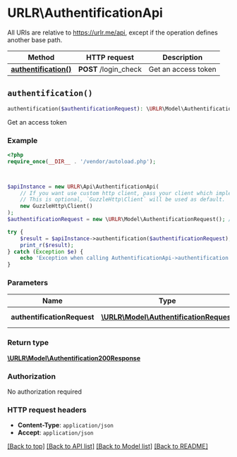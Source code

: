 # URLR\AuthentificationApi

All URIs are relative to https://urlr.me/api, except if the operation defines another base path.

| Method | HTTP request | Description |
| ------------- | ------------- | ------------- |
| [**authentification()**](AuthentificationApi.md#authentification) | **POST** /login_check | Get an access token |


## `authentification()`

```php
authentification($authentificationRequest): \URLR\Model\Authentification200Response
```

Get an access token

### Example

```php
<?php
require_once(__DIR__ . '/vendor/autoload.php');



$apiInstance = new URLR\Api\AuthentificationApi(
    // If you want use custom http client, pass your client which implements `GuzzleHttp\ClientInterface`.
    // This is optional, `GuzzleHttp\Client` will be used as default.
    new GuzzleHttp\Client()
);
$authentificationRequest = new \URLR\Model\AuthentificationRequest(); // \URLR\Model\AuthentificationRequest | Your credentials

try {
    $result = $apiInstance->authentification($authentificationRequest);
    print_r($result);
} catch (Exception $e) {
    echo 'Exception when calling AuthentificationApi->authentification: ', $e->getMessage(), PHP_EOL;
}
```

### Parameters

| Name | Type | Description  | Notes |
| ------------- | ------------- | ------------- | ------------- |
| **authentificationRequest** | [**\URLR\Model\AuthentificationRequest**](../Model/AuthentificationRequest.md)| Your credentials | [optional] |

### Return type

[**\URLR\Model\Authentification200Response**](../Model/Authentification200Response.md)

### Authorization

No authorization required

### HTTP request headers

- **Content-Type**: `application/json`
- **Accept**: `application/json`

[[Back to top]](#) [[Back to API list]](../../README.md#endpoints)
[[Back to Model list]](../../README.md#models)
[[Back to README]](../../README.md)
